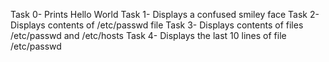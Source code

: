 Task 0- Prints Hello World
Task 1- Displays a confused smiley face
Task 2- Displays contents of /etc/passwd file
Task 3- Displays contents of files /etc/passwd and /etc/hosts
Task 4- Displays the last 10 lines of file /etc/passwd
